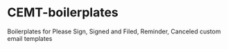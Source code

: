 # CEMT-boilerplates
Boilerplates for Please Sign, Signed and Filed, Reminder, Canceled custom email templates
